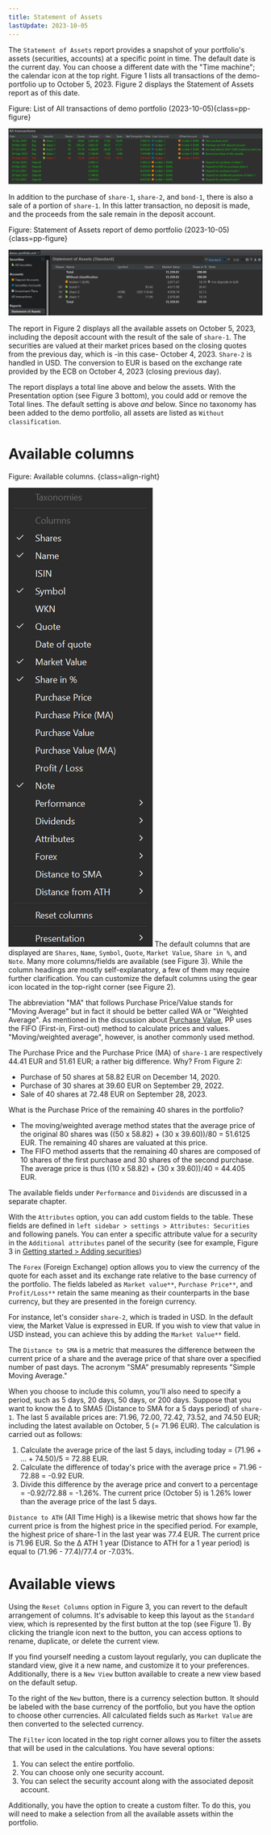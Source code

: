 ```yaml
---
title: Statement of Assets
lastUpdate: 2023-10-05
---
```


The `Statement of Assets` report provides a snapshot of your portfolio's assets (securities, accounts) at a specific point in time. The default date is the current day. You can choose a different date with the "Time machine"; the calendar icon at the top right. Figure 1 lists all transactions of the demo-portfolio up to October 5, 2023. Figure 2 displays the Statement of Assets report as of this date.

Figure: List of All transactions of demo portfolio (2023-10-05){class=pp-figure}

![](../../../images/sb-all-transactions.png)

In addition to the purchase of `share-1`, `share-2`, and `bond-1`, there is also a sale of a portion of `share-1`. In this latter transaction, no deposit is made, and the proceeds from the sale remain in the deposit account.

Figure: Statement of Assets report of demo portfolio (2023-10-05){class=pp-figure}

![](../../../images/sb-reports-statement.png)

The report in Figure 2 displays all the available assets on October 5, 2023, including the deposit account with the result of the sale of `share-1`. The securities are valued at their market prices based on the closing quotes from the previous day, which is -in this case- October 4, 2023. `Share-2` is handled in USD. The conversion to EUR is based on the exchange rate provided by the ECB on October 4, 2023 (closing previous day).

The report displays a total line above and below the assets. With the Presentation option (see Figure 3 bottom), you could add or remove the Total lines. The default setting is above *and* below. Since no taxonomy has been added to the demo portfolio, all assets are listed as `Without classification`.

# Available columns

Figure: Available columns. {class=align-right}

![](../../../images/sb-reports-statement-gear-icon.png)
The default columns that are displayed are `Shares`, `Name`, `Symbol`, `Quote`, `Market Value`, `Share in %`, and `Note`. Many more columns/fields are available (see Figure 3). While the column headings are mostly self-explanatory, a few of them may require further clarification. You can customize the default columns using the gear icon located in the top-right corner (see Figure 2).

The abbreviation "MA" that follows Purchase Price/Value stands for "Moving Average" but in fact it should be better called WA or "Weighted Average". As mentioned in the discussion about [Purchase Value](../../../concepts/purchase-value.md), PP uses the FIFO (First-in, First-out) method to calculate prices and values. "Moving/weighted average", however, is another commonly used method.

The Purchase Price and the Purchase Price (MA) of `share-1` are respectively 44.41 EUR and 51.61 EUR; a rather big difference. Why? From Figure 2:

- Purchase of 50 shares at 58.82 EUR on December 14, 2020.
- Purchase of 30 shares at 39.60 EUR on September 29, 2022.
- Sale of 40 shares at 72.48 EUR on September 28, 2023.

What is the Purchase Price of the remaining 40 shares in the portfolio?

- The moving/weighted average method states that the average price of the original 80 shares was ((50 x 58.82) + (30 x 39.60))/80 = 51.6125 EUR. The remaining 40 shares are valuated at this price.
- The FIFO method asserts that the remaining 40 shares are composed of 10 shares of the first purchase and 30 shares of the second purchase. The average price is thus ((10 x 58.82) + (30 x 39.60))/40 = 44.405 EUR.

The available fields under `Performance` and `Dividends` are discussed in a separate chapter.

With the `Attributes` option, you can add custom fields to the table. These fields are defined in `left sidebar > settings > Attributes: Securities` and following panels. You can enter a specific attribute value for a security in the `Additional attributes` panel of the security (see for example, Figure 3 in [Getting started > Adding securities](../../adding-securities.md))

The `Forex` (Foreign Exchange) option allows you to view the currency of the quote for each asset and its exchange rate relative to the base currency of the portfolio. The fields labeled as `Market value**`, `Purchase Price**`, and `Profit/Loss**` retain the same meaning as their counterparts in the base currency, but they are presented in the foreign currency.

For instance, let's consider `share-2`, which is traded in USD. In the default view, the Market Value is expressed in EUR. If you wish to view that value in USD instead, you can achieve this by adding the `Market Value**` field.

The `Distance to SMA` is a metric that measures the difference between the current price of a share and the average price of that share over a specified number of past days. The acronym "SMA" presumably represents "Simple Moving Average."

When you choose to include this column, you'll also need to specify a period, such as 5 days, 20 days, 50 days, or 200 days. Suppose that you want to know the &Delta; to SMA5 (Distance to SMA for a 5 days period) of `share-1`. The last 5 available prices are: 71.96, 72.00, 72.42, 73.52, and 74.50 EUR; including the latest available on October, 5 (= 71.96 EUR). The calculation is carried out as follows:

1. Calculate the average price of the last 5 days, including today = (71.96 + ... + 74.50)/5 = 72.88 EUR.
2. Calculate the difference of today's price with the average price = 71.96 - 72.88 = -0.92 EUR.
3. Divide this difference by the average price and convert to a percentage = -0.92/72.88 = -1.26%. The current price (October 5) is 1.26% lower than the average price of the last 5 days.

`Distance to ATH` (All Time High) is a likewise metric that shows how far the current price is from the highest price in the specified period. For example, the highest price of share-1 in the last year was 77.4 EUR. The current price is 71.96 EUR. So the &Delta; ATH 1 year (Distance to ATH for a 1 year period) is equal to (71.96 - 77.4)/77.4 or -7.03%. 

 # Available views

Using the `Reset Columns` option in Figure 3, you can revert to the default arrangement of columns. It's advisable to keep this layout as the `Standard` view, which is represented by the first button at the top (see Figure 1). By clicking the triangle icon next to the button, you can access options to rename, duplicate, or delete the current view.

If you find yourself needing a custom layout regularly, you can duplicate the standard view, give it a new name, and customize it to your preferences. Additionally, there is a `New View` button available to create a new view based on the default setup.

To the right of the `New` button, there is a currency selection button. It should be labeled with the base currency of the portfolio, but you have the option to choose other currencies. All calculated fields such as `Market Value` are then converted to the selected currency.

The `Filter` icon located in the top right corner allows you to filter the assets that will be used in the calculations. You have several options:

1. You can select the entire portfolio.
2. You can choose only one security account.
3. You can select the security account along with the associated deposit account.

Additionally, you have the option to create a custom filter. To do this, you will need to make a selection from all the available assets within the portfolio.



 